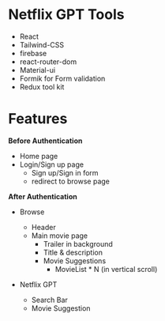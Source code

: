 # Netflix GPT Tools

- React
- Tailwind-CSS
- firebase
- react-router-dom
- Material-ui
- Formik for Form validation
- Redux tool kit

# Features

**Before Authentication**
- Home page
- Login/Sign up page
    - Sign up/Sign in form
    - redirect to browse page

**After Authentication**
- Browse
    - Header
    - Main movie page
        - Trailer in background
        - Title & description
        - Movie Suggestions
            - MovieList * N (in vertical scroll)

- Netflix GPT
    - Search Bar
    - Movie Suggestion